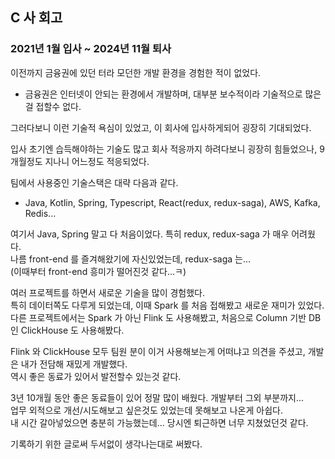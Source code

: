 ## C 사 회고
### 2021년 1월 입사 ~ 2024년 11월 퇴사
이전까지 금융권에 있던 터라 모던한 개발 환경을 경험한 적이 없었다.
* 금융권은 인터넷이 안되는 환경에서 개발하며, 대부분 보수적이라 기술적으로 많은걸 접할수 없다.  

그러다보니 이런 기술적 욕심이 있었고, 이 회사에 입사하게되어 굉장히 기대되었다.  

입사 초기엔 습득해야하는 기술도 많고 회사 적응까지 하려다보니 굉장히 힘들었으나, 9개월정도 지나니 어느정도 적응되었다.  

팀에서 사용중인 기술스택은 대략 다음과 같다.
* Java, Kotlin, Spring, Typescript, React(redux, redux-saga), AWS, Kafka, Redis...

여기서 Java, Spring 말고 다 처음이었다. 특히 redux, redux-saga 가 매우 어려웠다.  
나름 front-end 를 즐겨해왔기에 자신있었는데, redux-saga 는...  
(이때부터 front-end 흥미가 떨어진것 같다...ㅋ)

여러 프로젝트를 하면서 새로운 기술을 많이 경험했다.  
특히 데이터쪽도 다루게 되었는데, 이때 Spark 를 처음 접해봤고 새로운 재미가 있었다.  
다른 프로젝트에서는 Spark 가 아닌 Flink 도 사용해봤고, 처음으로 Column 기반 DB 인 ClickHouse 도 사용해봤다.  

Flink 와 ClickHouse 모두 팀원 분이 이거 사용해보는게 어떠냐고 의견을 주셨고, 개발은 내가 전담해 재밌게 개발했다.  
역시 좋은 동료가 있어서 발전할수 있는것 같다.

3년 10개월 동안 좋은 동료들이 있어 정말 많이 배웠다. 개발부터 그외 부분까지...  
업무 외적으로 개선/시도해보고 싶은것도 있었는데 못해보고 나온게 아쉽다.  
내 시간 갈아넣었으면 충분히 가능했는데... 당시엔 퇴근하면 너무 지쳤었던것 같다.

기록하기 위한 글로써 두서없이 생각나는대로 써봤다.
